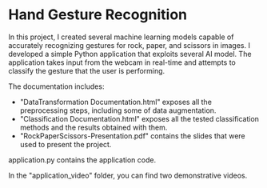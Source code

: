 # Hand Gesture Recognition

In this project, I created several machine learning models capable of accurately recognizing gestures for rock, paper, and scissors in images. I developed a simple Python application that exploits several AI model. The application takes input from the webcam in real-time and attempts to classify the gesture that the user is performing.

The documentation includes:
  - "DataTransformation Documentation.html" exposes all the preprocessing steps, including some of data augmentation.
  - "Classification Documentation.html" exposes all the tested classification methods and the results obtained with them.
  - "RockPaperScissors-Presentation.pdf" contains the slides that were used to present the project.

application.py contains the application code.

In the "application_video" folder, you can find two demonstrative videos.
